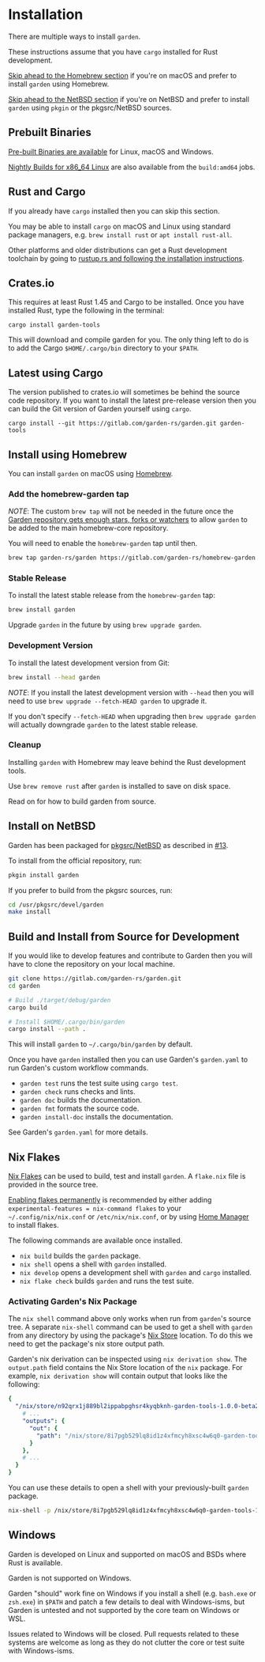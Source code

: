 # Installation

There are multiple ways to install `garden`.

These instructions assume that you have `cargo` installed for Rust development.

[Skip ahead to the Homebrew section](#install-using-homebrew) if you're on macOS
and prefer to install `garden` using Homebrew.

[Skip ahead to the NetBSD section](#install-on-netbsd) if you're on NetBSD
and prefer to install `garden` using `pkgin` or the pkgsrc/NetBSD sources.


## Prebuilt Binaries

[Pre-built Binaries are available](https://github.com/garden-rs/garden/releases)
for Linux, macOS and Windows.

[Nightly Builds for x86_64 Linux](https://gitlab.com/garden-rs/garden/-/artifacts)
are also available from the `build:amd64` jobs.


## Rust and Cargo

If you already have `cargo` installed then you can skip this section.

You may be able to install `cargo` on macOS and Linux using standard package
managers, e.g. `brew install rust` or `apt install rust-all`.

Other platforms and older distributions can get a Rust development toolchain
by going to [rustup.rs and following the installation instructions](https://rustup.rs).


## Crates.io

This requires at least Rust 1.45 and Cargo to be installed. Once you have
installed Rust, type the following in the terminal:

```
cargo install garden-tools
```

This will download and compile garden for you. The only thing left to do is
to add the Cargo `$HOME/.cargo/bin` directory to your `$PATH`.


## Latest using Cargo

The version published to crates.io will sometimes be behind the source
code repository. If you want to install the latest pre-release version then you can
build the Git version of Garden yourself using `cargo`.

```
cargo install --git https://gitlab.com/garden-rs/garden.git garden-tools
```


## Install using Homebrew

You can install `garden` on macOS using [Homebrew](https://brew.sh/).

### Add the homebrew-garden tap

*NOTE*: The custom `brew tap` will not be needed in the future once the
[Garden repository gets enough stars, forks or watchers](https://github.com/Homebrew/homebrew-core/pull/119195)
to allow `garden` to be added to the main homebrew-core repository.

You will need to enable the `homebrew-garden` tap until then.

```bash
brew tap garden-rs/garden https://gitlab.com/garden-rs/homebrew-garden
```

### Stable Release

To install the latest stable release from the `homebrew-garden` tap:
```bash
brew install garden
```
Upgrade `garden` in the future by using `brew upgrade garden`.

### Development Version

To install the latest development version from Git:
```bash
brew install --head garden
```

*NOTE*: If you install the latest development version with `--head` then you will need to use
`brew upgrade --fetch-HEAD garden`  to upgrade it.

If you don't specify `--fetch-HEAD` when upgrading then `brew upgrade garden` will
actually downgrade `garden` to the latest stable release.

### Cleanup

Installing `garden` with Homebrew may leave behind the Rust development tools.

Use `brew remove rust` after `garden` is installed to save on disk space.

Read on for how to build garden from source.


## Install on NetBSD

Garden has been packaged for
[pkgsrc/NetBSD](http://mail-index.netbsd.org/pkgsrc-changes/2023/01/22/msg267560.html)
as described in [#13](https://github.com/garden-rs/garden/issues/13).

To install from the official repository, run:

```bash
pkgin install garden
```

If you prefer to build from the pkgsrc sources, run:

```bash
cd /usr/pkgsrc/devel/garden
make install
```


## Build and Install from Source for Development

If you would like to develop features and contribute to Garden then you will
have to clone the repository on your local machine.

```bash
git clone https://gitlab.com/garden-rs/garden.git
cd garden

# Build ./target/debug/garden
cargo build

# Install $HOME/.cargo/bin/garden
cargo install --path .
```

This will install `garden` to `~/.cargo/bin/garden` by default.

Once you have `garden` installed then you can use Garden's `garden.yaml` to run
Garden's custom workflow commands.

* `garden test` runs the test suite using `cargo test`.
* `garden check` runs checks and lints.
* `garden doc` builds the documentation.
* `garden fmt` formats the source code.
* `garden install-doc` installs the documentation.

See Garden's `garden.yaml` for more details.


## Nix Flakes

[Nix Flakes](https://nixos.wiki/wiki/Flakes) can be used to build, test and install `garden`.
A `flake.nix` file is provided in the source tree.

[Enabling flakes permanently](https://nixos.wiki/wiki/Flakes#Enable_flakes_permanently_in_NixOS)
is recommended by either adding `experimental-features = nix-command flakes` to your
`~/.config/nix/nix.conf` or `/etc/nix/nix.conf`, or by using
[Home Manager](https://nixos.wiki/wiki/Flakes#Other_Distros.2C_with_Home-Manager)
to install flakes.

The following commands are available once installed.

* `nix build` builds the `garden` package.
* `nix shell` opens a shell with `garden` installed.
* `nix develop` opens a development shell with `garden` and `cargo` installed.
* `nix flake check` builds `garden` and runs the test suite.

### Activating Garden's Nix Package

The `nix shell` command above only works when run from `garden`'s source tree.
A separate `nix-shell` command can be used to get a shell with `garden` from any
directory by using the package's [Nix Store](https://nixos.org/manual/nix/stable/store/)
location. To do this we need to get the package's nix store output path.

Garden's nix derivation can be inspected using `nix derivation show`.
The `output.path` field contains the Nix Store location of the `nix` package.
For example, `nix derivation show` will contain output that looks like the following:

```yaml
{
  "/nix/store/n92qrx1j889bl2ippabpghsr4kyqbknh-garden-tools-1.0.0-beta2.drv": {
    # ...
    "outputs": {
      "out": {
        "path": "/nix/store/8i7pgb529lq8id1z4xfmcyh8xsc4w6q0-garden-tools-1.0.0-beta2"
      }
    },
    # ...
  }
}
```

You can use these details to open a shell with your previously-built `garden` package.

```bash
nix-shell -p /nix/store/8i7pgb529lq8id1z4xfmcyh8xsc4w6q0-garden-tools-1.0.0-beta2
```

## Windows

Garden is developed on Linux and supported on macOS and BSDs where Rust is available.

Garden is not supported on Windows.

Garden "should" work fine on Windows if you install a shell (e.g. `bash.exe` or
`zsh.exe`) in `$PATH` and patch a few details to deal with Windows-isms, but Garden is
untested and not supported by the core team on Windows or WSL.

Issues related to Windows will be closed. Pull requests related to these systems are
welcome as long as they do not clutter the core or test suite with Windows-isms.
